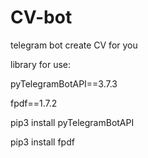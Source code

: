 # CV-bot
telegram bot create CV for you

library for use:

pyTelegramBotAPI==3.7.3

fpdf==1.7.2

pip3 install pyTelegramBotAPI

pip3 install fpdf

